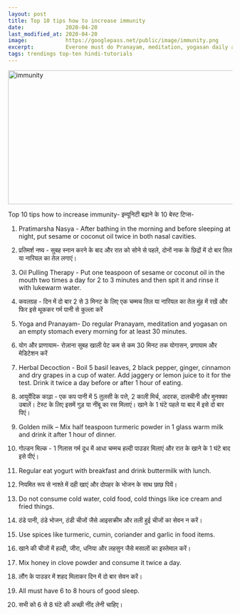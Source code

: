 ```yaml
---
layout: post
title: Top 10 tips how to increase immunity
date:             2020-04-20
last_modified_at: 2020-04-20
image:            https://googlepass.net/public/image/immunity.png
excerpt:          Everone must do Pranayam, meditation, yogasan daily and use warm food and herbal antibiotic to increase immunity. 
tags: trendings top-ten hindi-tutorials
---
```


<p><img src="https://googlepass.net/public/image/immunity.png" width="600" height="300" alt="immunity"></p>

Top 10 tips how to increase immunity-
इम्यूनिटी बढ़ाने के 10 बेस्ट टिप्स-

1.	Pratimarsha Nasya - After bathing in the morning and before sleeping at night, put sesame or coconut oil twice in both nasal cavities.
1. प्रतिमर्श नष्य - सुबह स्नान करने के बाद और रात को सोने से पहले, दोनों नाक के छिद्रों में दो बार तिल या नारियल का तेल लगाएं।

2.	Oil Pulling Therapy - Put one teaspoon of sesame or coconut oil in the mouth two times a day for 2 to 3 minutes and then spit it and rinse it with lukewarm water.
2. कवलग्रह - दिन में दो बार 2 से 3 मिनट के लिए एक चम्मच तिल या नारियल का तेल मुंह में रखें और फिर इसे थूककर  गर्म पानी से कुल्ला करें 

3.	Yoga and Pranayam- Do regular Pranayam, meditation and yogasan on an empty stomach every morning for at least 30 minutes.
3. योग और प्राणायाम- रोज़ाना सुबह खाली पेट कम से कम 30 मिनट तक योगासन, प्रणायाम और मेडिटेशन करें 

4.	Herbal Decoction - Boil 5 basil leaves, 2 black pepper, ginger, cinnamon and dry grapes in a cup of water. Add jaggery or lemon juice to it for the test. Drink it twice a day before or after 1 hour of eating.
4. आयुर्वेदिक काढ़ा - एक कप पानी में 5 तुलसी के पत्ते, 2 काली मिर्च, अदरक, दालचीनी और मुनक्का उबालें। टेस्ट के लिए इसमें गुड़ या नींबू का रस मिलाएं। खाने के 1 घंटे पहले या बाद में इसे दो बार पिएं।

5.	Golden milk – Mix half teaspoon turmeric powder in 1 glass warm milk and drink it after 1 hour of dinner.
5. गोल्डन मिल्क - 1 गिलास गर्म दूध में आधा चम्मच हल्दी पाउडर मिलाएं और रात के खाने के 1 घंटे बाद इसे पीएं।

6.	Regular eat yogurt with breakfast and drink buttermilk with lunch.
6. नियमित रूप से नाश्ते में दही खाएं और दोपहर के भोजन के साथ छाछ पियें।

7.	Do not consume cold water, cold food, cold things like ice cream and fried things.
7. ठंडे पानी, ठंडे भोजन, ठंडी चीजों जैसे आइसक्रीम और तली हुई चीजों का सेवन न करें।

8.	Use spices like turmeric, cumin, coriander and garlic in food items.
8. खाने की चीजों में हल्दी, जीरा, धनिया और लहसुन जैसे मसालों का इस्तेमाल करें।

9.	Mix honey in clove powder and consume it twice a day.
9. लौंग के पाउडर में शहद मिलाकर दिन में दो बार सेवन करें।

10.	 All must have 6 to 8 hours of good sleep.
10. सभी को 6 से 8 घंटे की अच्छी नींद लेनी चाहिए।
